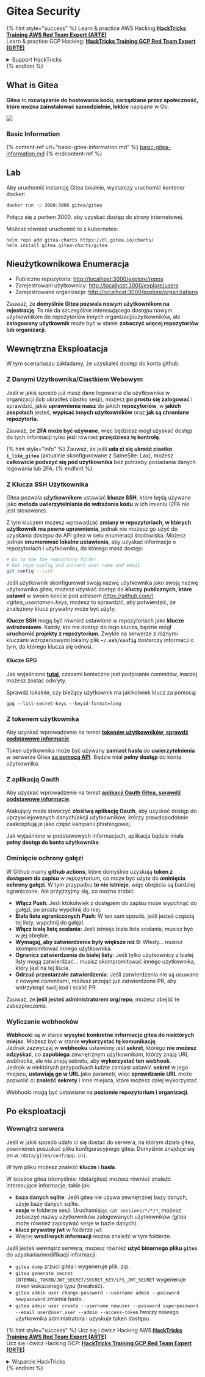 # Gitea Security

{% hint style="success" %}
Learn & practice AWS Hacking:<img src="../../.gitbook/assets/image (1) (1) (1) (1).png" alt="" data-size="line">[**HackTricks Training AWS Red Team Expert (ARTE)**](https://training.hacktricks.xyz/courses/arte)<img src="../../.gitbook/assets/image (1) (1) (1) (1).png" alt="" data-size="line">\
Learn & practice GCP Hacking: <img src="../../.gitbook/assets/image (2) (1).png" alt="" data-size="line">[**HackTricks Training GCP Red Team Expert (GRTE)**<img src="../../.gitbook/assets/image (2) (1).png" alt="" data-size="line">](https://training.hacktricks.xyz/courses/grte)

<details>

<summary>Support HackTricks</summary>

* Check the [**subscription plans**](https://github.com/sponsors/carlospolop)!
* **Dołącz do** 💬 [**grupy Discord**](https://discord.gg/hRep4RUj7f) lub [**grupy telegram**](https://t.me/peass) lub **śledź** nas na **Twitterze** 🐦 [**@hacktricks\_live**](https://twitter.com/hacktricks_live)**.**
* **Podziel się trikami hackingowymi, przesyłając PR-y do** [**HackTricks**](https://github.com/carlospolop/hacktricks) i [**HackTricks Cloud**](https://github.com/carlospolop/hacktricks-cloud) repozytoriów na githubie.

</details>
{% endhint %}

## What is Gitea

**Gitea** to **rozwiązanie do hostowania kodu, zarządzane przez społeczność, które można zainstalować samodzielnie, lekkie** napisane w Go.

![](<../../.gitbook/assets/image (160).png>)

### Basic Information

{% content-ref url="basic-gitea-information.md" %}
[basic-gitea-information.md](basic-gitea-information.md)
{% endcontent-ref %}

## Lab

Aby uruchomić instancję Gitea lokalnie, wystarczy uruchomić kontener docker:
```bash
docker run -p 3000:3000 gitea/gitea
```
Połącz się z portem 3000, aby uzyskać dostęp do strony internetowej.

Możesz również uruchomić to z kubernetes:
```
helm repo add gitea-charts https://dl.gitea.io/charts/
helm install gitea gitea-charts/gitea
```
## Nieużytkownikowa Enumeracja

* Publiczne repozytoria: [http://localhost:3000/explore/repos](http://localhost:3000/explore/repos)
* Zarejestrowani użytkownicy: [http://localhost:3000/explore/users](http://localhost:3000/explore/users)
* Zarejestrowane organizacje: [http://localhost:3000/explore/organizations](http://localhost:3000/explore/organizations)

Zauważ, że **domyślnie Gitea pozwala nowym użytkownikom na rejestrację**. To nie da szczególnie interesującego dostępu nowym użytkownikom do repozytoriów innych organizacji/użytkowników, ale **zalogowany użytkownik** może być w stanie **zobaczyć więcej repozytoriów lub organizacji**.

## Wewnętrzna Eksploatacja

W tym scenariuszu zakładamy, że uzyskałeś dostęp do konta github.

### Z Danymi Użytkownika/Ciastkiem Webowym

Jeśli w jakiś sposób już masz dane logowania dla użytkownika w organizacji (lub ukradłeś ciastko sesji), możesz **po prostu się zalogować** i sprawdzić, jakie **uprawnienia masz** do jakich **repozytoriów**, w **jakich zespołach** jesteś, **wypisać innych użytkowników** oraz **jak są chronione repozytoria.**

Zauważ, że **2FA może być używane**, więc będziesz mógł uzyskać dostęp do tych informacji tylko jeśli również **przejdziesz tę kontrolę**.

{% hint style="info" %}
Zauważ, że jeśli **uda ci się ukraść ciastko `i_like_gitea`** (aktualnie skonfigurowane z SameSite: Lax), możesz **całkowicie podszyć się pod użytkownika** bez potrzeby posiadania danych logowania lub 2FA.
{% endhint %}

### Z Klucza SSH Użytkownika

Gitea pozwala **użytkownikom** ustawiać **klucze SSH**, które będą używane jako **metoda uwierzytelniania do wdrażania kodu** w ich imieniu (2FA nie jest stosowane).

Z tym kluczem możesz wprowadzać **zmiany w repozytoriach, w których użytkownik ma pewne uprawnienia**, jednak nie możesz go użyć do uzyskania dostępu do API gitea w celu enumeracji środowiska. Możesz jednak **enumerować lokalne ustawienia**, aby uzyskać informacje o repozytoriach i użytkowniku, do którego masz dostęp:
```bash
# Go to the the repository folder
# Get repo config and current user name and email
git config --list
```
Jeśli użytkownik skonfigurował swoją nazwę użytkownika jako swoją nazwę użytkownika gitea, możesz uzyskać dostęp do **kluczy publicznych, które ustawił** w swoim koncie pod adresem _https://github.com/\<gitea\_username>.keys_, możesz to sprawdzić, aby potwierdzić, że znaleziony klucz prywatny może być użyty.

**Klucze SSH** mogą być również ustawione w repozytoriach jako **klucze wdrożeniowe**. Każdy, kto ma dostęp do tego klucza, będzie mógł **uruchomić projekty z repozytorium**. Zwykle na serwerze z różnymi kluczami wdrożeniowymi lokalny plik **`~/.ssh/config`** dostarczy informacji o tym, do którego klucza się odnosi.

#### Klucze GPG

Jak wyjaśniono [**tutaj**](https://github.com/carlospolop/hacktricks-cloud/blob/master/pentesting-ci-cd/gitea-security/broken-reference/README.md), czasami konieczne jest podpisanie commitów, inaczej możesz zostać odkryty.

Sprawdź lokalnie, czy bieżący użytkownik ma jakikolwiek klucz za pomocą:
```shell
gpg --list-secret-keys --keyid-format=long
```
### Z tokenem użytkownika

Aby uzyskać wprowadzenie na temat [**tokenów użytkowników, sprawdź podstawowe informacje**](basic-gitea-information.md#personal-access-tokens).

Token użytkownika może być używany **zamiast hasła** do **uwierzytelnienia** w serwerze Gitea [**za pomocą API**](https://try.gitea.io/api/swagger#/). Będzie miał **pełny dostęp** do konta użytkownika.

### Z aplikacją Oauth

Aby uzyskać wprowadzenie na temat [**aplikacji Oauth Gitea, sprawdź podstawowe informacje**](./#with-oauth-application).

Atakujący może stworzyć **złośliwą aplikację Oauth**, aby uzyskać dostęp do uprzywilejowanych danych/akcji użytkowników, którzy prawdopodobnie zaakceptują je jako część kampanii phishingowej.

Jak wyjaśniono w podstawowych informacjach, aplikacja będzie miała **pełny dostęp do konta użytkownika**.

### Ominięcie ochrony gałęzi

W Github mamy **github actions**, które domyślnie uzyskują **token z dostępem do zapisu** w repozytorium, co może być użyte do **ominięcia ochrony gałęzi**. W tym przypadku **to nie istnieje**, więc obejścia są bardziej ograniczone. Ale przyjrzyjmy się, co można zrobić:

* **Włącz Push**: Jeśli ktokolwiek z dostępem do zapisu może wypchnąć do gałęzi, po prostu wypchnij do niej.
* **Biała lista ograniczonych Push**: W ten sam sposób, jeśli jesteś częścią tej listy, wypchnij do gałęzi.
* **Włącz białą listę scalania**: Jeśli istnieje biała lista scalania, musisz być w jej obrębie.
* **Wymagaj, aby zatwierdzenia były większe niż 0**: Wtedy... musisz skompromitować innego użytkownika.
* **Ogranicz zatwierdzenia do białej listy**: Jeśli tylko użytkownicy z białej listy mogą zatwierdzać... musisz skompromitować innego użytkownika, który jest na tej liście.
* **Odrzuć przestarzałe zatwierdzenia**: Jeśli zatwierdzenia nie są usuwane z nowymi commitami, możesz przejąć już zatwierdzone PR, aby wstrzyknąć swój kod i scalić PR.

Zauważ, że **jeśli jesteś administratorem org/repo**, możesz obejść te zabezpieczenia.

### Wyliczanie webhooków

**Webhooki** są w stanie **wysyłać konkretne informacje gitea do niektórych miejsc**. Możesz być w stanie **wykorzystać tę komunikację**.\
Jednak zazwyczaj w **webhooku** ustawiony jest **sekret**, którego **nie możesz odzyskać**, co **zapobiega** zewnętrznym użytkownikom, którzy znają URL webhooka, ale nie znają sekretu, aby **wykorzystać ten webhook**.\
Jednak w niektórych przypadkach ludzie zamiast ustawić **sekret** w jego miejscu, **ustawiają go w URL** jako parametr, więc **sprawdzanie URL** może pozwolić ci **znaleźć sekrety** i inne miejsca, które możesz dalej wykorzystać.

Webhooki mogą być ustawiane na **poziomie repozytorium i organizacji**.

## Po eksploatacji

### Wewnątrz serwera

Jeśli w jakiś sposób udało ci się dostać do serwera, na którym działa gitea, powinieneś poszukać pliku konfiguracyjnego gitea. Domyślnie znajduje się on w `/data/gitea/conf/app.ini`.

W tym pliku możesz znaleźć **klucze** i **hasła**.

W ścieżce gitea (domyślnie: /data/gitea) możesz również znaleźć interesujące informacje, takie jak:

* **baza danych sqlite**: Jeśli gitea nie używa zewnętrznej bazy danych, użyje bazy danych sqlite.
* **sesje** w folderze sesji: Uruchamiając `cat sessions/*/*/*`, możesz zobaczyć nazwy użytkowników zalogowanych użytkowników (gitea może również zapisywać sesje w bazie danych).
* **klucz prywatny jwt** w folderze jwt.
* Więcej **wrażliwych informacji** można znaleźć w tym folderze.

Jeśli jesteś wewnątrz serwera, możesz również **użyć binarnego pliku `gitea`** do uzyskania/modifikacji informacji:

* `gitea dump` zrzuci gitea i wygeneruje plik .zip.
* `gitea generate secret INTERNAL_TOKEN/JWT_SECRET/SECRET_KEY/LFS_JWT_SECRET` wygeneruje token wskazanego typu (trwałość).
* `gitea admin user change-password --username admin --password newpassword` zmienia hasło.
* `gitea admin user create --username newuser --password superpassword --email user@user.user --admin --access-token` tworzy nowego użytkownika administratora i uzyskuje token dostępu.

{% hint style="success" %}
Ucz się i ćwicz Hacking AWS:<img src="../../.gitbook/assets/image (1) (1) (1) (1).png" alt="" data-size="line">[**HackTricks Training AWS Red Team Expert (ARTE)**](https://training.hacktricks.xyz/courses/arte)<img src="../../.gitbook/assets/image (1) (1) (1) (1).png" alt="" data-size="line">\
Ucz się i ćwicz Hacking GCP: <img src="../../.gitbook/assets/image (2) (1).png" alt="" data-size="line">[**HackTricks Training GCP Red Team Expert (GRTE)**<img src="../../.gitbook/assets/image (2) (1).png" alt="" data-size="line">](https://training.hacktricks.xyz/courses/grte)

<details>

<summary>Wsparcie HackTricks</summary>

* Sprawdź [**plany subskrypcyjne**](https://github.com/sponsors/carlospolop)!
* **Dołącz do** 💬 [**grupy Discord**](https://discord.gg/hRep4RUj7f) lub [**grupy telegram**](https://t.me/peass) lub **śledź** nas na **Twitterze** 🐦 [**@hacktricks\_live**](https://twitter.com/hacktricks_live)**.**
* **Dziel się trikami hackingowymi, przesyłając PR do** [**HackTricks**](https://github.com/carlospolop/hacktricks) i [**HackTricks Cloud**](https://github.com/carlospolop/hacktricks-cloud) repozytoriów github.

</details>
{% endhint %}
